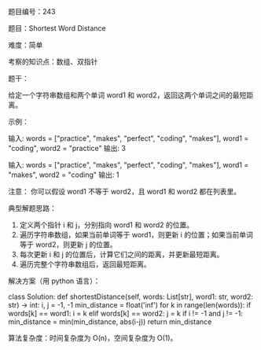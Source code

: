 题目编号：243

题目：Shortest Word Distance

难度：简单

考察的知识点：数组、双指针

题干：

给定一个字符串数组和两个单词 word1 和 word2，返回这两个单词之间的最短距离。

示例：

输入: words = ["practice", "makes", "perfect", "coding", "makes"], word1 = "coding", word2 = "practice"
输出: 3

输入: words = ["practice", "makes", "perfect", "coding", "makes"], word1 = "makes", word2 = "coding"
输出: 1

注意：
你可以假设 word1 不等于 word2，且 word1 和 word2 都在列表里。

典型解题思路：

1. 定义两个指针 i 和 j，分别指向 word1 和 word2 的位置。
2. 遍历字符串数组，如果当前单词等于 word1，则更新 i 的位置；如果当前单词等于 word2，则更新 j 的位置。
3. 每次更新 i 和 j 的位置后，计算它们之间的距离，并更新最短距离。
4. 遍历完整个字符串数组后，返回最短距离。

解决方案（用 python 语言）：

class Solution:
    def shortestDistance(self, words: List[str], word1: str, word2: str) -> int:
        i, j = -1, -1
        min_distance = float('inf')
        for k in range(len(words)):
            if words[k] == word1:
                i = k
            elif words[k] == word2:
                j = k
            if i != -1 and j != -1:
                min_distance = min(min_distance, abs(i-j))
        return min_distance

算法复杂度：时间复杂度为 O(n)，空间复杂度为 O(1)。